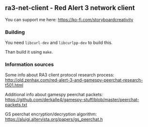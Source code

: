 ## ra3-net-client - Red Alert 3 network client

You can support me here: https://ko-fi.com/storyboardcreativity

### Building

You need `libcurl-dev` and `libcurlpp-dev` to build this.

Than build it using `make`.

### Information sources

Some info about RA3 client protocol research process:
http://old.zenhax.com/red-alert-3-and-gamespy-peerchat-research-t501.html

Additional info about gamespy peerchat packets:
https://github.com/derkalle4/gamespy-stuff/blob/master/peerchat-packets.txt

GS peerchat encryption/decryption algorithm:
https://aluigi.altervista.org/papers/gs_peerchat.h
